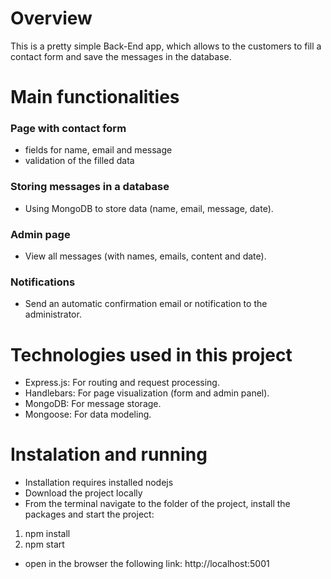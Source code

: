 # Overview

This is a pretty simple Back-End app, which allows to the customers to fill a contact form and save the messages in the database.

# Main functionalities

### Page with contact form

-   fields for name, email and message
-   validation of the filled data

### Storing messages in a database

-   Using MongoDB to store data (name, email, message, date).

### Admin page

-   View all messages (with names, emails, content and date).

### Notifications

-   Send an automatic confirmation email or notification to the administrator.

# Technologies used in this project

-   Express.js: For routing and request processing.
-   Handlebars: For page visualization (form and admin panel).
-   MongoDB: For message storage.
-   Mongoose: For data modeling.

# Instalation and running

- Installation requires installed nodejs
- Download the project locally
- From the terminal navigate to the folder of the project, install the packages and start the project:

1) npm install
2) npm start

- open in the browser the following link: http://localhost:5001

  
